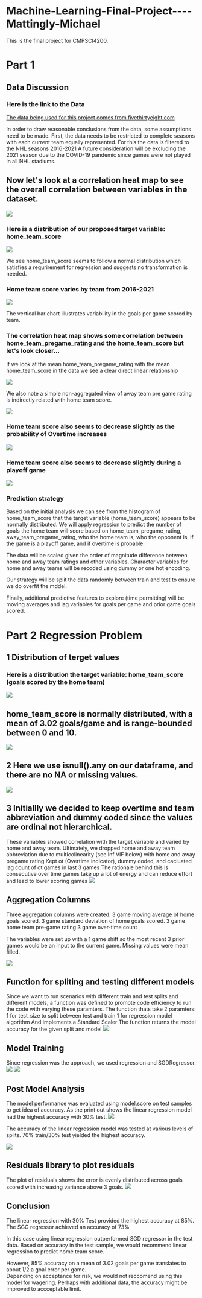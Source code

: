 # Machine-Learning-Final-Project----Mattingly-Michael
This is the final project for CMPSCI4200.  

# Part 1

## Data Discussion
### Here is the link to the Data
[The data being used for this project comes from fivethirtyeight.com](https://github.com/fivethirtyeight/data/tree/master/nhl-forecasts)

In order to draw reasonable conclusions from the data, some assumptions need to be made.
First, the data needs to be restricted to complete seasons with each current team equally represented.
For this the data is filtered to the NHL seasons 2016-2021
A future consideration will be excluding the 2021 season due to the COVID-19 pandemic since games were not played in all NHL stadiums.

## Now let's look at a correlation heat map to see the overall correlation between variables in the dataset.
![](./IMAGES/CorrHeatMap.png)

### Here is a distribution of our proposed target variable: home_team_score
![](./IMAGES/HomeTeamScoreHistogram.png)

We see home_team_score seems to follow a normal distribution which satisfies a requrirement for regression and suggests no transformation is needed.

### Home team score varies by team from 2016-2021 
![](./IMAGES/HomeTeamScoreVariabilityByTeam.png)

The vertical bar chart illustrates variability in the goals per game scored by team.

### The correlation heat map shows some correlation between home_team_pregame_rating and the home_team_score but let's look closer...
If we look at the mean home_team_pregame_rating with the mean home_team_score in the data we see a clear direct linear relationship

![](./IMAGES/AggTeamRatingbyYearMeanGoalsPerGame.png)

We also note a simple non-aggregated view of away team pre game rating is indirectly related with home team score.

![](./IMAGES/CorrPlotAwayRatingHomeGoals.png)

### Home team score also seems to decrease slightly as the probability of Overtime increases

![](./IMAGES/CorrPlotOverTimePrHomeGoals.png)

### Home team score also seems to decrease slightly during a playoff game

![](./IMAGES/CorrPlotPlayoffGameHomeGoals.png)

### Prediction strategy
Based on the initial analysis we can see from the histogram of home_team_score that the target variable (home_team_score) appears to be normally distributed.
We will apply regression to predict the number of goals the home team will score based on home_team_pregame_rating, away_team_pregame_rating, 
who the home team is, who the opponent is, if the game is a playoff game, and if overtime is probable. 

The data will be scaled given the order of magnitude difference between home and away team ratings and other variables.
Character variables for home and away teams will be recoded using dummy or one hot encoding.

Our strategy will be split the data randomly between train and test to ensure we do overfit the mddel.

Finally, additional predictive features to explore (time permitting) will be moving averages and lag variables for goals per game and prior game goals scored.

# Part 2 Regression Problem

## 1 Distribution of terget values
### Here is a distribution the target variable: home_team_score (goals scored by the home team)
![](./IMAGES/HomeTeamScoreHistogram.png)

## home_team_score is normally distributed, with a mean of 3.02 goals/game and is range-bounded between 0 and 10.
![](./IMAGES/TargetDescribe.png)

## 2 Here we use isnull().any on our dataframe, and there are no NA or missing values.
![](./IMAGES/NoNAValues.JPG)

## 3 Initiallly we decided to keep overtime and team abbreviation and dummy coded since the values are ordinal not hierarchical.
These variables showed correlation with the target variable and varied by home and away team.
Ultimately, we dropped home and away team abbreviation due to multicolinearity (see Inf VIF below) with home and away pregame rating
Kept ot (Overtime indicator), dummy coded, and cacluated lag count of ot games in last 3 games 
The rationale behind this is consecutive over time games take up a lot of energy and can reduce effort and lead to lower scoring games 
![](./IMAGES/HiVIF.JPG)

## Aggregation Columns
Three aggregation columns were created.
3 game moving average of home goals scored.
3 game standard deviation of home goals scored.
3 game home team pre-game rating
3 game over-time count

The variables were set up with a 1 game shift so the most recent 3 prior games would be an input to the current game. Missing values were mean filled.

![](./IMAGES/AggColumns.JPG)

## Function for spliting and testing different models
Since we want to run scenarios with different train and test splits and different models, a function was defined to promote code efficiency to run the code with varying these paramters.
The function thats take 2 paramters:
1 for test_size to split between test and train 
1 for regression model algorithm
And implements a Standard Scaler
The function returns the model accuracy for the given split and model
![](./IMAGES/ModelBuilderFunction.JPG)

## Model Training
Since regression was the approach, we used regression and SGDRegressor.
![](./IMAGES/RegAccuracy.JPG)
![](./IMAGES/SGDRaccuracy.JPG)

## Post Model Analysis
The model performance was evaluated using model.score on test samples to get idea of accuracy.
As the print out shows the linear regression model had the highest accuracy with 30% test.
![](./IMAGES/AccuracyComparison.JPG)

The accuracy of the linear regression model was tested at various levels of splits.
70% train/30% test yielded the highest accuracy.

![](./IMAGES/accuracyplot2.JPG)

## Residuals library to plot residuals
The plot of residuals shows the error is evenly distributed across goals scored with increasing variance above 3 goals.
![](./IMAGES/ResidualPlot.png)

## Conclusion
The linear regression with 30% Test provided the highest accuracy at 85%. The SGG regressor achieved an accuracy of 73%

In this case using linear regression outperformed SGD regressor in the test data.
Based on accuracy in the test sample, we would recommend linear regression to predict home team score.

However, 85% accuracy on a mean of 3.02 goals per game translates to about 1/2 a goal error per game.  
Depending on acceptance for risk, we would not reccomend using this model for wagering.
Perhaps with additional data, the accuracy might be improved to accceptable limit.




